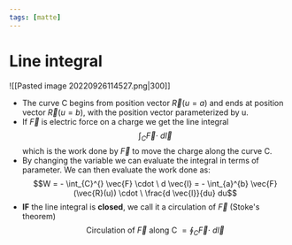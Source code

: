 ```yaml
---
tags: [matte]
---
```

# Line integral 
![[Pasted image 20220926114527.png|300]]
- The curve C begins from position vector $\vec{R}(u=a)$ and ends at position vector $\vec{R}(u=b)$, with the position vector parameterized by u.
- If $\vec{F}$ is electric force on a charge we get the line integral $$\int_{C}^{} \vec{F} \cdot \ d \vec{l}$$ which is the work done by $\vec{F}$ to move the charge along the curve C.
- By changing the variable we can evaluate the integral in terms of parameter. We can then evaluate the work done as: $$W = - \int_{C}^{} \vec{F} \cdot \ d \vec{l} = - \int_{a}^{b} \vec{F} (\vec{R}(u)) \cdot \ \frac{d \vec{l}}{du} du$$
- **IF** the line integral is **closed**, we call it a circulation of $\vec{F}$ (Stoke's theorem) $$\text{Circulation of } \vec{F} \text{ along C } = \oint_{C}^{} \vec{F} \cdot \ d \vec{l}$$

